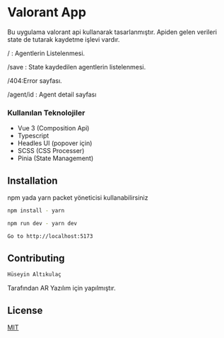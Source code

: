 # Valorant App

Bu uygulama valorant api kullanarak tasarlanmıştır.
Apiden gelen verileri state de tutarak kaydetme işlevi vardır.

/ : Agentlerin Listelenmesi.

/save : State kaydedilen agentlerin listelenmesi.

/404:Error sayfası.

/agent/id : Agent detail sayfası

### Kullanılan Teknolojiler

- Vue 3 (Composition Api)
- Typescript 
- Headles UI (popover için)
- SCSS (CSS Processer)
- Pinia (State Management)

## Installation

npm yada yarn packet yöneticisi kullanabilirsiniz

```bash
npm install - yarn

npm run dev - yarn dev

Go to http://localhost:5173
```



## Contributing
```bash
Hüseyin Altıkulaç
```

Tarafından AR Yazılım için yapılmıştır.

## License

[MIT](https://choosealicense.com/licenses/mit/)